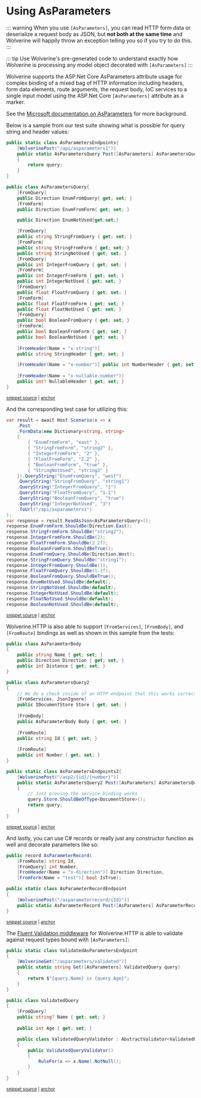 # Using AsParameters <Badge type="tip" text="3.13" />

::: warning
When you use ``[AsParameters]``, you can read HTTP form data or deserialize a request body as JSON, but **not both at the same time**
and Wolverine will happily throw an exception telling you so if you try to do this. 
:::

::: tip
Use Wolverine's pre-generated code to understand exactly how Wolverine is processing any model object decorated with 
``[AsParameters]``
:::

Wolverine supports the ASP.Net Core AsParameters attribute usage for complex binding of a mixed bag of HTTP information
including headers, form data elements, route arguments, the request body, IoC services to a single input model using
the ASP.Net Core ``[AsParameters]`` attribute as a marker.

See the [Microsoft documentation on AsParameters](https://learn.microsoft.com/en-us/aspnet/core/fundamentals/minimal-apis/parameter-binding?view=aspnetcore-9.0) for more background.

Below is a sample from our test suite showing what is possible for query string and header values:

<!-- snippet: sample_using_as_parameters_binding -->
<a id='snippet-sample_using_as_parameters_binding'></a>
```cs
public static class AsParametersEndpoints{
    [WolverinePost("/api/asparameters1")]
    public static AsParametersQuery Post([AsParameters] AsParametersQuery query)
    {
        return query;
    }
}

public class AsParametersQuery{
    [FromQuery]
    public Direction EnumFromQuery{ get; set; }
    [FromForm]
    public Direction EnumFromForm{ get; set; }

    public Direction EnumNotUsed{get;set;}

    [FromQuery]
    public string StringFromQuery { get; set; }
    [FromForm]
    public string StringFromForm { get; set; }
    public string StringNotUsed { get; set; }
    [FromQuery]
    public int IntegerFromQuery { get; set; }
    [FromForm]
    public int IntegerFromForm { get; set; }
    public int IntegerNotUsed { get; set; }
    [FromQuery]
    public float FloatFromQuery { get; set; }
    [FromForm]
    public float FloatFromForm { get; set; }
    public float FloatNotUsed { get; set; }
    [FromQuery]
    public bool BooleanFromQuery { get; set; }
    [FromForm]
    public bool BooleanFromForm { get; set; }
    public bool BooleanNotUsed { get; set; }
    
    [FromHeader(Name = "x-string")]
    public string StringHeader { get; set; }

    [FromHeader(Name = "x-number")] public int NumberHeader { get; set; } = 5;
    
    [FromHeader(Name = "x-nullable-number")]
    public int? NullableHeader { get; set; }
}
```
<sup><a href='https://github.com/JasperFx/wolverine/blob/main/src/Http/WolverineWebApi/FormEndpoints.cs#L99-L145' title='Snippet source file'>snippet source</a> | <a href='#snippet-sample_using_as_parameters_binding' title='Start of snippet'>anchor</a></sup>
<!-- endSnippet -->

And the corresponding test case for utilizing this:

<!-- snippet: sample_using_asparameters_test -->
<a id='snippet-sample_using_asparameters_test'></a>
```cs
var result = await Host.Scenario(x => x
    .Post
    .FormData(new Dictionary<string, string>
    {
        { "EnumFromForm", "east" },
        { "StringFromForm", "string2" },
        { "IntegerFromForm", "2" },
        { "FloatFromForm", "2.2" },
        { "BooleanFromForm", "true" },
        { "StringNotUsed", "string3" }
    }).QueryString("EnumFromQuery", "west")
    .QueryString("StringFromQuery", "string1")
    .QueryString("IntegerFromQuery", "1")
    .QueryString("FloatFromQuery", "1.1")
    .QueryString("BooleanFromQuery", "true")
    .QueryString("IntegerNotUsed", "3")
    .ToUrl("/api/asparameters1")
);
var response = result.ReadAsJson<AsParametersQuery>();
response.EnumFromForm.ShouldBe(Direction.East);
response.StringFromForm.ShouldBe("string2");
response.IntegerFromForm.ShouldBe(2);
response.FloatFromForm.ShouldBe(2.2f);
response.BooleanFromForm.ShouldBeTrue();
response.EnumFromQuery.ShouldBe(Direction.West);
response.StringFromQuery.ShouldBe("string1");
response.IntegerFromQuery.ShouldBe(1);
response.FloatFromQuery.ShouldBe(1.1f);
response.BooleanFromQuery.ShouldBeTrue();
response.EnumNotUsed.ShouldBe(default);
response.StringNotUsed.ShouldBe(default);
response.IntegerNotUsed.ShouldBe(default);
response.FloatNotUsed.ShouldBe(default);
response.BooleanNotUsed.ShouldBe(default);
```
<sup><a href='https://github.com/JasperFx/wolverine/blob/main/src/Http/Wolverine.Http.Tests/asparameters_binding.cs#L17-L54' title='Snippet source file'>snippet source</a> | <a href='#snippet-sample_using_asparameters_test' title='Start of snippet'>anchor</a></sup>
<!-- endSnippet -->

Wolverine.HTTP is also able to support `[FromServices]`, `[FromBody]`, and `[FromRoute]` bindings as well
as shown in this sample from the tests:

<!-- snippet: sample_using_as_parameter_for_services_and_body -->
<a id='snippet-sample_using_as_parameter_for_services_and_body'></a>
```cs
public class AsParameterBody
{
    public string Name { get; set; }
    public Direction Direction { get; set; }
    public int Distance { get; set; }
}

public class AsParametersQuery2
{
    // We do a check inside of an HTTP endpoint that this works correctly
    [FromServices, JsonIgnore]
    public IDocumentStore Store { get; set; }
    
    [FromBody]
    public AsParameterBody Body { get; set; }
    
    [FromRoute]
    public string Id { get; set; }
    
    [FromRoute]
    public int Number { get; set; }
}

public static class AsParametersEndpoints2{
    [WolverinePost("/asp2/{id}/{number}")]
    public static AsParametersQuery2 Post([AsParameters] AsParametersQuery2 query)
    {
        // Just proving the service binding works
        query.Store.ShouldBeOfType<DocumentStore>();
        return query;
    }
}
```
<sup><a href='https://github.com/JasperFx/wolverine/blob/main/src/Http/WolverineWebApi/FormEndpoints.cs#L147-L182' title='Snippet source file'>snippet source</a> | <a href='#snippet-sample_using_as_parameter_for_services_and_body' title='Start of snippet'>anchor</a></sup>
<!-- endSnippet -->

And lastly, you can use C# records or really just any constructor function as well
and decorate parameters like so:

<!-- snippet: sample_as_parameter_record -->
<a id='snippet-sample_as_parameter_record'></a>
```cs
public record AsParameterRecord(
    [FromRoute] string Id,
    [FromQuery] int Number,
    [FromHeader(Name = "x-direction")] Direction Direction,
    [FromForm(Name = "test")] bool IsTrue);

public static class AsParameterRecordEndpoint
{
    [WolverinePost("/asparameterrecord/{Id}")]
    public static AsParameterRecord Post([AsParameters] AsParameterRecord input) => input;
}
```
<sup><a href='https://github.com/JasperFx/wolverine/blob/main/src/Http/WolverineWebApi/FormEndpoints.cs#L184-L198' title='Snippet source file'>snippet source</a> | <a href='#snippet-sample_as_parameter_record' title='Start of snippet'>anchor</a></sup>
<!-- endSnippet -->


The [Fluent Validation middleware](./fluentvalidation) for Wolverine.HTTP is able to validate against request types
bound with `[AsParameters]`:

<!-- snippet: sample_using_fluent_validation_with_AsParameters -->
<a id='snippet-sample_using_fluent_validation_with_asparameters'></a>
```cs
public static class ValidatedAsParametersEndpoint
{
    [WolverineGet("/asparameters/validated")]
    public static string Get([AsParameters] ValidatedQuery query)
    {
        return $"{query.Name} is {query.Age}";
    }
}

public class ValidatedQuery
{
    [FromQuery]
    public string? Name { get; set; }
    
    public int Age { get; set; }

    public class ValidatedQueryValidator : AbstractValidator<ValidatedQuery>
    {
        public ValidatedQueryValidator()
        {
            RuleFor(x => x.Name).NotNull();
        }
    }
}
```
<sup><a href='https://github.com/JasperFx/wolverine/blob/main/src/Http/WolverineWebApi/FormEndpoints.cs#L201-L228' title='Snippet source file'>snippet source</a> | <a href='#snippet-sample_using_fluent_validation_with_asparameters' title='Start of snippet'>anchor</a></sup>
<!-- endSnippet -->
